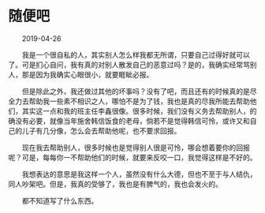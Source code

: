# 随便吧

&emsp;&emsp;2019-04-26

&emsp;&emsp;我是一个很自私的人，其实别人怎么样我都无所谓，只要自己过得好就可以了。可是扪心自问，我有真的对别人散发自己的恶意过吗？是的，我确实经常骂别人，那是因为我确实心眼很小，就要睚眦必报。

&emsp;&emsp;但是除此之外，我还做过其他的坏事吗？没有了吧，而且还有的时候真的是尽全力去帮助我一些素不相识之人，哪怕不是为了钱，我也是真的尽我所能去帮助他们，其实这一点和我的班主任李鑫很像。很多时候，我们没有义务去帮助别人，的确没有必要，就像当年施舍韩信饭食的老母，倘若不是觉得韩信可怜，或许又和自己的儿子有几分像，怎么会去帮助他呢，也不要求回报。

&emsp;&emsp;现在我去帮助别人，很多时候也是觉得别人很是可怜，哪会想着要你的回报呢？可是，每每你一不帮助他们的时候，就要来反咬一口，我觉得这样是不好的。

&emsp;&emsp;我想表达的意思是我这样一个人，虽然没有什么大德，但也不至于与人结仇，同人吵架吧。但是，我真的受够了，我也是有脾气的，我也会发火的。

&emsp;&emsp;都不知道写了什么东西。
